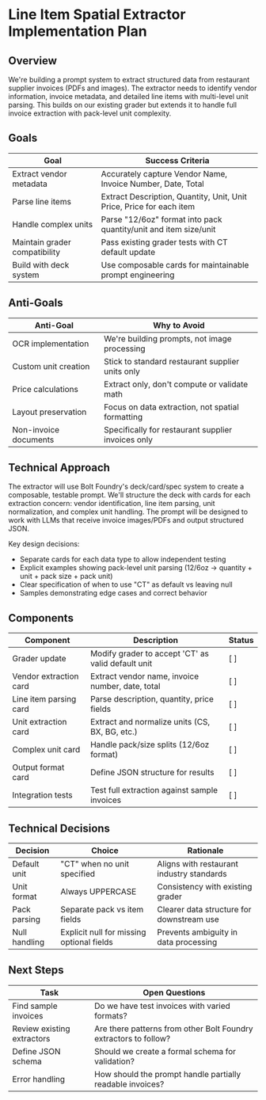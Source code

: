 # Line Item Spatial Extractor Implementation Plan

## Overview

We're building a prompt system to extract structured data from restaurant
supplier invoices (PDFs and images). The extractor needs to identify vendor
information, invoice metadata, and detailed line items with multi-level unit
parsing. This builds on our existing grader but extends it to handle full
invoice extraction with pack-level unit complexity.

## Goals

| Goal                          | Success Criteria                                                     |
| ----------------------------- | -------------------------------------------------------------------- |
| Extract vendor metadata       | Accurately capture Vendor Name, Invoice Number, Date, Total          |
| Parse line items              | Extract Description, Quantity, Unit, Unit Price, Price for each item |
| Handle complex units          | Parse "12/6oz" format into pack quantity/unit and item size/unit     |
| Maintain grader compatibility | Pass existing grader tests with CT default update                    |
| Build with deck system        | Use composable cards for maintainable prompt engineering             |

## Anti-Goals

| Anti-Goal             | Why to Avoid                                       |
| --------------------- | -------------------------------------------------- |
| OCR implementation    | We're building prompts, not image processing       |
| Custom unit creation  | Stick to standard restaurant supplier units only   |
| Price calculations    | Extract only, don't compute or validate math       |
| Layout preservation   | Focus on data extraction, not spatial formatting   |
| Non-invoice documents | Specifically for restaurant supplier invoices only |

## Technical Approach

The extractor will use Bolt Foundry's deck/card/spec system to create a
composable, testable prompt. We'll structure the deck with cards for each
extraction concern: vendor identification, line item parsing, unit
normalization, and complex unit handling. The prompt will be designed to work
with LLMs that receive invoice images/PDFs and output structured JSON.

Key design decisions:

- Separate cards for each data type to allow independent testing
- Explicit examples showing pack-level unit parsing (12/6oz → quantity + unit +
  pack size + pack unit)
- Clear specification of when to use "CT" as default vs leaving null
- Samples demonstrating edge cases and correct behavior

## Components

| Component              | Description                                        | Status |
| ---------------------- | -------------------------------------------------- | ------ |
| Grader update          | Modify grader to accept 'CT' as valid default unit | [ ]    |
| Vendor extraction card | Extract vendor name, invoice number, date, total   | [ ]    |
| Line item parsing card | Parse description, quantity, price fields          | [ ]    |
| Unit extraction card   | Extract and normalize units (CS, BX, BG, etc.)     | [ ]    |
| Complex unit card      | Handle pack/size splits (12/6oz format)            | [ ]    |
| Output format card     | Define JSON structure for results                  | [ ]    |
| Integration tests      | Test full extraction against sample invoices       | [ ]    |

## Technical Decisions

| Decision      | Choice                                    | Rationale                                 |
| ------------- | ----------------------------------------- | ----------------------------------------- |
| Default unit  | "CT" when no unit specified               | Aligns with restaurant industry standards |
| Unit format   | Always UPPERCASE                          | Consistency with existing grader          |
| Pack parsing  | Separate pack vs item fields              | Clearer data structure for downstream use |
| Null handling | Explicit null for missing optional fields | Prevents ambiguity in data processing     |

## Next Steps

| Task                       | Open Questions                                                   |
| -------------------------- | ---------------------------------------------------------------- |
| Find sample invoices       | Do we have test invoices with varied formats?                    |
| Review existing extractors | Are there patterns from other Bolt Foundry extractors to follow? |
| Define JSON schema         | Should we create a formal schema for validation?                 |
| Error handling             | How should the prompt handle partially readable invoices?        |
